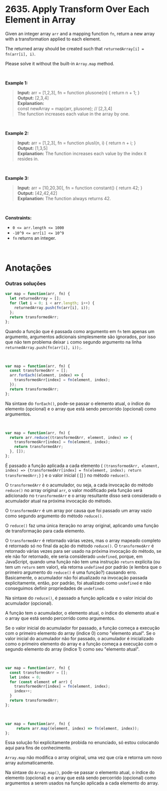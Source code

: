 # 2635. Apply Transform Over Each Element in Array

Given an integer array `arr` and a mapping function `fn`, return a new array with a transformation applied to each element.

The returned array should be created such that `returnedArray[i] = fn(arr[i], i)`.

Please solve it without the built-in `Array.map` method.

<br> 

**Example 1:**

> **Input:** arr = [1,2,3], fn = function plusone(n) { return n + 1; }  
> **Output:** [2,3,4]  
> **Explanation:**  
> const newArray = map(arr, plusone); // [2,3,4]  
> The function increases each value in the array by one.  

<br>

**Example 2:**

> **Input:** arr = [1,2,3], fn = function plusI(n, i) { return n + i; }  
> **Output:** [1,3,5]  
> **Explanation:** The function increases each value by the index it resides in.  

<br>

**Example 3:**

> **Input:** arr = [10,20,30], fn = function constant() { return 42; }  
> **Output:** [42,42,42]  
> **Explanation:** The function always returns 42.  
 
 <br>

**Constraints:**

- `0 <= arr.length <= 1000`  
- `-10^9 <= arr[i] <= 10^9`  
- `fn` returns an integer.  

<br>

# Anotações

### Outras soluções

```js
var map = function(arr, fn) {
  let returnedArray = [];
  for (let i = 0; i < arr.length; i++) {
    returnedArray.push(fn(arr[i], i));
  };
  return transformedArr;
};
```

Quando a função que é passada como argumento em `fn` tem apenas um argumento, argumentos adicionais simplesmente são ignorados, por isso que não tem problema deixar `i` como segundo argumento na linha `returnedArray.push(fn(arr[i], i));`.

<br>

```js
var map = function(arr, fn) {
  const transformedArr = [];
  arr.forEach((element, index) => {
    transformedArr[index] = fn(element, index);
  });
  return transformedArr;
};
```

Na sintaxe do `forEach()`, pode-se passar o elemento atual, o índice do elemento (opcional) e o array que está sendo percorrido (opcional) como argumentos.

<br>

```js
var map = function(arr, fn) {
  return arr.reduce((transformedArr, element, index) => {
    transformedArr[index] = fn(element, index);
    return transformedArr;
  }, []);
};
```

É passado a função aplicada a cada elemento ( `(transformedArr, element, index) => {transformedArr[index] = fn(element, index); return transformedArr;}` ) e o valor inicial ( [] ) no método `reduce()`.  

O `transformedArr` é o acumulador, ou seja, a cada invocação do método `reduce()` no array original `arr`, o valor modificado pela função será adicionado no `transformedArr` e o array resultante disso será considerado o acumulador atual na próxima invocação do método.  

O `transformedArr` é um array por causa que foi passado um array vazio como segundo argumento do método `reduce()`.  

O `reduce()` faz uma única iteração no array original, aplicando uma função de transformação para cada elemento.  

O `transformedArr` é retornado várias vezes, mas o array mapeado completo é retornado só no final da ação do método `reduce()`. O `transformedArr` é retornado várias vezes para ser usado na próxima invocação do método, se ele não for retornado, ele seria considerado `undefined`, porque, em JavaScript, quando uma função não tem uma instrução `return` explícita (ou tem um `return` sem valor), ela retorna `undefined` por padrão (e lembra que o primeiro argumento do `reduce()` é uma função?) causando erro. Basicamente, o acumulador não foi atualizado na invocação passada explicitamente, então, por padrão, foi atualizado como `undefined` e não conseguimos definir propriedades de `undefined`.

Na sintaxe do `reduce()`, é passado a função aplicada e o valor inicial do acumulador (opcional). 

A função tem o acumulador, o elemento atual, o índice do elemento atual e o array que está sendo percorrido como argumentos.

Se o valor inicial do acumulador for passado, a função começa a execução com o primeiro elemento do array (índice 0) como "elemento atual". Se o valor inicial do acumulador não for passado, o acumulador é inicializado como o primeiro elemento do array e a função começa a execução com o segundo elemento do array (índice 1) como seu "elemento atual".

<br>

```js
var map = function(arr, fn) {
  const transformedArr = [];
  let index = 0;
  for (const element of arr) {
    transformedArr[index] = fn(element, index);
    index++;
  }
  return transformedArr;
};
```

<br>

```js
var map = function(arr, fn) {
     return arr.map((element, index) => fn(element, index));
};
```

Essa solução foi explicitamente probida no enunciado, só estou colocando aqui para fins de conhecimento.  

`Array.map` não modifica o array original, uma vez que cria e retorna um novo array automaticamente.  

Na sintaxe do `Array.map()`, pode-se passar o elemento atual, o índice do elemento (opcional) e o array que está sendo percorrido (opcional) como argumentos a serem usados na função aplicada a cada elemento do array.